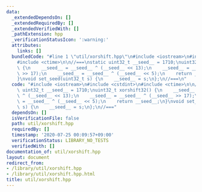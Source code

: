 ```yaml
---
data:
  _extendedDependsOn: []
  _extendedRequiredBy: []
  _extendedVerifiedWith: []
  _pathExtension: hpp
  _verificationStatusIcon: ':warning:'
  attributes:
    links: []
  bundledCode: "#line 1 \"util/xorshift.hpp\"\n#include <iostream>\n#include <cstdint>\n\
    #include <ctime>\n\n//===\nstatic uint32_t __seed__ = 1710;\nuint32_t xorshift32()\
    \ {\n    __seed__ = __seed__ ^ (__seed__ << 13);\n    __seed__ = __seed__ ^ (__seed__\
    \ >> 17);\n    __seed__ = __seed__ ^ (__seed__ << 5);\n    return __seed__;\n\
    }\nvoid set_seed(uint32_t s) {\n    __seed__ = s;\n};\n//===\n"
  code: "#include <iostream>\n#include <cstdint>\n#include <ctime>\n\n//===\nstatic\
    \ uint32_t __seed__ = 1710;\nuint32_t xorshift32() {\n    __seed__ = __seed__\
    \ ^ (__seed__ << 13);\n    __seed__ = __seed__ ^ (__seed__ >> 17);\n    __seed__\
    \ = __seed__ ^ (__seed__ << 5);\n    return __seed__;\n}\nvoid set_seed(uint32_t\
    \ s) {\n    __seed__ = s;\n};\n//==="
  dependsOn: []
  isVerificationFile: false
  path: util/xorshift.hpp
  requiredBy: []
  timestamp: '2020-07-25 00:09:57+09:00'
  verificationStatus: LIBRARY_NO_TESTS
  verifiedWith: []
documentation_of: util/xorshift.hpp
layout: document
redirect_from:
- /library/util/xorshift.hpp
- /library/util/xorshift.hpp.html
title: util/xorshift.hpp
---
```


